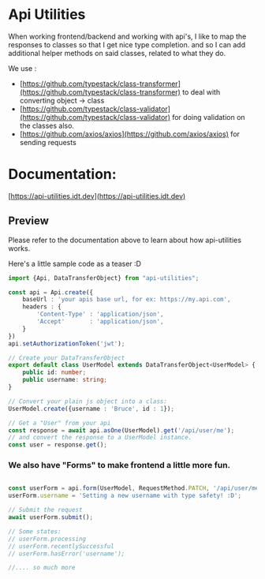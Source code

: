 # Api Utilities

When working frontend/backend and working with api's, I like to map the responses to classes so that I get nice type completion. and so I can add additional
helper methods on said classes, related to what they do.

We use :

- [https://github.com/typestack/class-transformer](https://github.com/typestack/class-transformer) to deal with converting object -> class
- [https://github.com/typestack/class-validator](https://github.com/typestack/class-validator) for doing validation on the classes also.
- [https://github.com/axios/axios](https://github.com/axios/axios) for sending requests


# Documentation:

[https://api-utilities.idt.dev](https://api-utilities.idt.dev)

## Preview

Please refer to the documentation above to learn about how api-utilities works.

Here's a little sample code as a teaser :D

```ts
import {Api, DataTransferObject} from "api-utilities";

const api = Api.create({
	baseUrl : 'your apis base url, for ex: https://my.api.com',
	headers : {
		'Content-Type' : 'application/json',
		'Accept'       : 'application/json',
	}
})
api.setAuthorizationToken('jwt');

// Create your DataTransferObject
export default class UserModel extends DataTransferObject<UserModel> {
	public id: number;
	public username: string;
}

// Convert your plain js object into a class:
UserModel.create({username : 'Bruce', id : 1});

// Get a "User" from your api 
const response = await api.asOne(UserModel).get('/api/user/me');
// and convert the response to a UserModel instance.
const user = response.get();
```

### We also have "Forms" to make frontend a little more fun.
```typescript

const userForm = api.form(UserModel, RequestMethod.PATCH, '/api/user/me');
userForm.username = 'Setting a new username with type safety! :D';

// Submit the request
await userForm.submit();

// Some states:
// userForm.processing
// userForm.recentlySuccessful
// userForm.hasError('username');

//.... so much more
```
